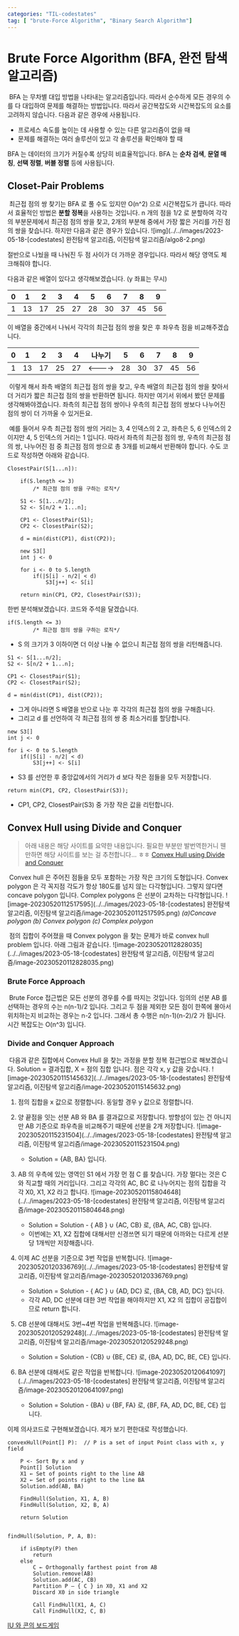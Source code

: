 ```yaml
---
categories: "TIL-codestates"
tag: [ "brute-Force Algorithm", "Binary Search Algorithm"]
---
```


# Brute Force Algorithm (BFA, 완전 탐색 알고리즘)

​	BFA 는 무차별 대입 방법을 나타내는 알고리즘입니다. 따라서 순수하게 모든 경우의 수를 다 대입하여 문제를 해결하는 방법입니다. 따라서 공간복잡도와 시간복잡도의 요소를 고려하지 않습니다. 다음과 같은 경우에 사용됩니다.

- 프로세스 속도를 높이는 데 사용할 수 있는 다른 알고리즘이 없을 때
- 문제를 해결하는 여러 솔루션이 있고 각 솔루션을 확인해야 할 때

BFA 는 데이터의 크기가 커질수록 상당히 비효율적입니다. BFA 는 **순차 검색**, **문열 매칭**, **선택 정렬**, **버블 정렬** 등에 사용됩니다.

## Closet-Pair Problems

​	최근접 점의 쌍 찾기는 BFA 로 풀 수도 있지만 O(n^2) 으로 시간복잡도가 큽니다. 따라서 효율적인 방법은 **분할 정복**을 사용하는 것입니다. n 개의 점을 1/2 로 분할하여 각각의 부분문제에서 최근점 점의 쌍을 찾고, 2개의 부분해 중에서 가장 짧은 거리를 가진 점의 쌍을 찾습니다. 하지만 다음과 같은 경우가 있습니다.
![img](../../images/2023-05-18-[codestates] 완전탐색 알고리즘, 이진탐색 알고리즘/algo8-2.png)

절반으로 나눴을 때 나눠진 두 점 사이가 더 가까운 경우입니다. 따라서 해당 영역도 체크해줘야 합니다.

다음과 같은 배열이 있다고 생각해보겠습니다. (y 좌표는 무시)

| 0    | 1    | 2    | 3    | 4    | 5    | 6    | 7    | 8    | 9    |
| ---- | ---- | ---- | ---- | ---- | ---- | ---- | ---- | ---- | ---- |
| 1    | 13   | 17   | 25   | 27   | 28   | 30   | 37   | 45   | 56   |

이 배열을 중간에서 나눠서 각각의 최근접 점의 쌍을 찾은 후 좌우측 점을 비교해주겠습니다.

| 0    | 1    | 2    | 3    | 4    | 나누기 | 5    | 6    | 7    | 8    | 9    |
| ---- | ---- | ---- | ---- | ---- | ------ | ---- | ---- | ---- | ---- | ---- |
| 1    | 13   | 17   | 25   | 27   | <----> | 28   | 30   | 37   | 45   | 56   |

​	이렇게 해서 좌측 배열의 최근접 점의 쌍을 찾고, 우측 배열의 최근접 점의 쌍을 찾아서 더 거리가 짧은 최근접 점의 쌍을 반환하면 됩니다. 하지만 여기서 위에서 봤던 문제를 생각해봐야겠습니다. 좌측의 최근접 점의 쌍이나 우측의 최근접 점의 쌍보다 나누어진 점의 쌍이 더 가까울 수 있거든요. 

​	예를 들어서 우측 최근접 점의 쌍의 거리는 3, 4 인덱스의 2 고, 좌측은 5, 6 인덱스의 2 이지만 4, 5 인덱스의 거리는 1 입니다. 따라서 좌측의 최근점 점의 쌍, 우측의 최근점 점의 쌍, 나누어진 점 중 최근점 점의 쌍으로 총 3개를 비교해서 반환해야 합니다. 수도 코드로 작성하면 아래와 같습니다.

```
ClosestPair(S[1...n]):

	if(S.length <= 3)
		/* 최근점 점의 쌍을 구하는 로직*/
		
	S1 <- S[1...n/2];
	S2 <- S[n/2 + 1...n];
	
	CP1 <- ClosestPair(S1);
	CP2 <- ClosestPair(S2);
	
	d = min(dist(CP1), dist(CP2));
	
	new S3[]
	int j <- 0
	
	for i <- 0 to S.length
		if(|S[i] - n/2| < d)
			S3[j++] <- S[i]
			
    return min(CP1, CP2, ClosestPair(S3));
```

한번 분석해보겠습니다. 코드와 주석을 달겠습니다.

```
if(S.length <= 3)
		/* 최근점 점의 쌍을 구하는 로직*/
```

- S 의 크기가 3 이하이면 더 이상 나눌 수 없으니 최근접 점의 쌍을 리턴해줍니다.

```
S1 <- S[1...n/2];
S2 <- S[n/2 + 1...n];

CP1 <- ClosestPair(S1);
CP2 <- ClosestPair(S2);

d = min(dist(CP1), dist(CP2));
```

- 그게 아니라면 S 배열을 반으로 나눈 후 각각의 최근접 점의 쌍을 구해줍니다.
- 그리고 d 를 선언하여 각 최근접 점의 쌍 중 최소거리를 할당합니다.

```
new S3[]
int j <- 0

for i <- 0 to S.length
    if(|S[i] - n/2| < d)
        S3[j++] <- S[i]
```

- S3 를 선언한 후 중앙값에서의 거리가 d 보다 작은 점들을 모두 저장합니다.

```
return min(CP1, CP2, ClosestPair(S3));
```

- CP1, CP2, ClosestPair(S3) 중 가장 작은 값을 리턴합니다.

## Convex Hull using Divide and Conquer

> 아래 내용은 해당 사이트를 요약한 내용입니다. 필요한 부분만 발번역한거니 웬만하면 해당 사이트를 보는 걸 추천합니다... ㅎㅎ [Convex Hull using Divide and Conquer](https://codecrucks.com/convex-hull-using-divide-and-conquer/)

​	Convex hull 은 주어진 점들을 모두 포함하는 가장 작은 크기의 도형입니다. Convex polygon 은 각 꼭지점 각도가 항상 180도를 넘지 않는 다각형입니다. 그렇지 않다면 concave polygon 입니다. Complex polygons 은 선분이 교차하는 다각형입니다. 
![image-20230520112517595](../../images/2023-05-18-[codestates] 완전탐색 알고리즘, 이진탐색 알고리즘/image-20230520112517595.png)
*(a)Concave polygon (b) Convex polygon (c) Complex polygon*

​	점의 집합이 주어졌을 때 Convex polygon 을 찾는 문제가 바로 convex hull problem 입니다. 아래 그림과 같습니다.
![image-20230520112828035](../../images/2023-05-18-[codestates] 완전탐색 알고리즘, 이진탐색 알고리즘/image-20230520112828035.png)

### Brute Force Approach

​	Brute Force 접근법은 모든 선분의 경우를 수를 따지는 것입니다. 임의의 선분 AB 를 선택하는 경우의 수는 n(n-1)/2 입니다. 그리고 두 점을 제외한 모든 점이 한쪽에 몰아서 위치하는지 비교하는 경우는 n-2 입니다. 그래서 총 수행은 n(n-1)(n-2)/2 가 됩니다. 시간 복잡도는 O(n^3) 입니다.

### Divide and Conquer Approach

​	다음과 같은 집합에서 Convex Hull 을 찾는 과정을 분할 정복 접근법으로 해보겠습니다. Solution = 결과집합, X = 점의 집합 입니다. 점은 각각 x, y 값을 갖습니다.
![image-20230520115145632](../../images/2023-05-18-[codestates] 완전탐색 알고리즘, 이진탐색 알고리즘/image-20230520115145632.png)

1. 점의 집합을 x 값으로 정렬합니다. 동일할 경우 y 값으로 정렬합니다. 

2. 양 끝점을 잇는 선분 AB 와 BA 를 결과값으로 저장합니다. 방향성이 있는 건 아니지만 AB 기준으로 좌우측을 비교해주기 때문에 선분을 2개 저장합니다.
   ![image-20230520115231504](../../images/2023-05-18-[codestates] 완전탐색 알고리즘, 이진탐색 알고리즘/image-20230520115231504.png)

   - Solution = {AB, BA} 입니다.

3. AB 의 우측에 있는 영역인 S1 에서 가장 먼 점 C 를 찾습니다. 가장 멀다는 것은 C 와 직교할 때의 거리입니다. 그리고 각각의 AC, BC 로 나누어지는 점의 집합을 각각 X0, X1, X2 라고 합니다.
   ![image-20230520115804648](../../images/2023-05-18-[codestates] 완전탐색 알고리즘, 이진탐색 알고리즘/image-20230520115804648.png)

   - Solution = Solution - { AB } ∪ {AC, CB} 로, {BA, AC, CB} 입니다.
   - 이번에는 X1, X2 집합에 대해서만 신경쓰면 되기 때문에 아까와는 다르게 선분 당 1개씩만 저장해줍니다.

4. 이제 AC 선분을 기준으로 3번 작업을 반복합니다.
   ![image-20230520120336769](../../images/2023-05-18-[codestates] 완전탐색 알고리즘, 이진탐색 알고리즘/image-20230520120336769.png)

   - Solution = Solution - { AC } ∪ {AD, DC} 로, {BA, CB, AD, DC} 입니다.
   - 각각 AD, DC 선분에 대한 3번 작업을 해야하지만 X1, X2 의 집합이 공집합이므로 return 합니다.

5. CB 선분에 대해서도 3번~4번 작업을 반복해줍니다.
   ![image-20230520120529248](../../images/2023-05-18-[codestates] 완전탐색 알고리즘, 이진탐색 알고리즘/image-20230520120529248.png)

   - Solution = Solution - {CB} ∪ {BE, CE} 로, {BA, AD, DC, BE, CE} 입니다.

6. BA 선분에 대해서도 같은 작업을 반복합니다.
   ![image-20230520120641097](../../images/2023-05-18-[codestates] 완전탐색 알고리즘, 이진탐색 알고리즘/image-20230520120641097.png)

   - Solution = Solution - {BA} ∪ {BF, FA} 로, {BF, FA, AD, DC, BE, CE} 입니다.

   

이제 의사코드로 구현해보겠습니다. 제가 보기 편한대로 작성했습니다.

```
convexHull(Point[] P):  // P is a set of input Point class with x, y field

    P <- Sort By x and y
    Point[] Solution
    X1 ← Set of points right to the line AB  
    X2 ← Set of points right to the line BA 
    Solution.add(AB, BA) 

    FindHull(Solution, X1, A, B)
    FindHull(Solution, X2, B, A)
    
    return Solution


findHull(Solution, P, A, B):

    if isEmpty(P) then
        return
    else
        C ← Orthogonally farthest point from AB
        Solution.remove(AB)
        Solution.add(AC, CB)
        Partition P – { C } in X0, X1 and X2
        Discard X0 in side triangle

        Call FindHull(X1, A, C)
        Call FindHull(X2, C, B)
```



[IU 와 콘의 보드게임](https://school.programmers.co.kr/learn/courses/30/lessons/1841)
